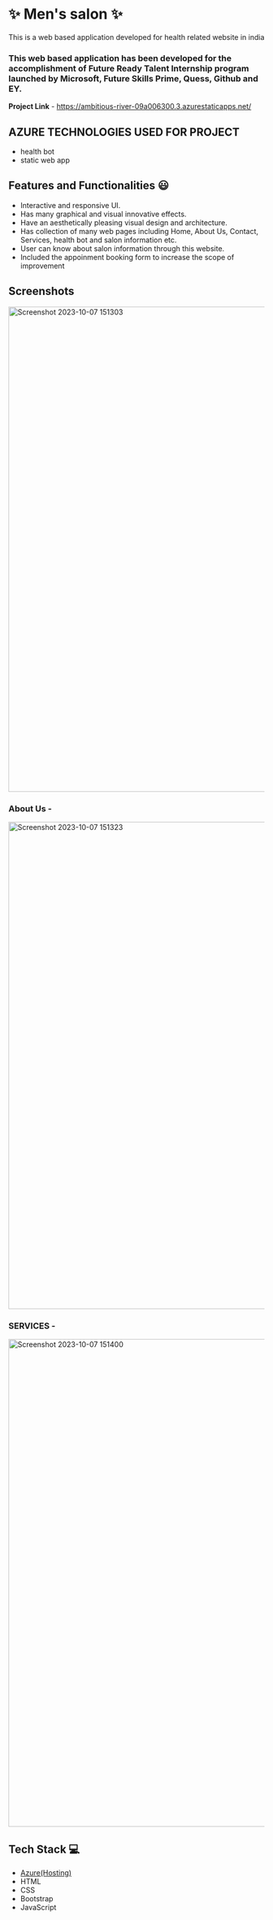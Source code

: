 # ✨ Men's salon ✨

This is a web based application developed for health related website in india

### This web based application has been developed for the accomplishment of Future Ready Talent Internship program launched by Microsoft, Future Skills Prime, Quess, Github and EY.


**Project Link** - https://ambitious-river-09a006300.3.azurestaticapps.net/

##  AZURE TECHNOLOGIES USED FOR PROJECT
 - health bot
 - static web app 


## Features and Functionalities 😃

- Interactive and responsive UI.
- Has many graphical and visual innovative effects.
- Have an aesthetically pleasing visual design and architecture.
- Has collection of many web pages including Home, About Us, Contact, Services, health bot and salon information etc.
- User can know about salon information through this website.
- Included the appoinment booking form to increase the scope of improvement 

## Screenshots

 



   <img width="955" alt="Screenshot 2023-10-07 151303" src="https://github.com/thisisjeetbhatt/project1/assets/93563887/618b9971-708d-41e3-911a-b938bd51220f">


### About Us -



<img width="959" alt="Screenshot 2023-10-07 151323" src="https://github.com/thisisjeetbhatt/project1/assets/93563887/f4b77651-2630-4cbc-a002-3fb19f030491">



### SERVICES -


<img width="960" alt="Screenshot 2023-10-07 151400" src="https://github.com/thisisjeetbhatt/project1/assets/93563887/deda51a4-bd3f-48b8-a04c-caf38cecbb7b">



## Tech Stack 💻

- [Azure(Hosting)](https://azure.microsoft.com/en-in/features/azure-portal/)
- HTML
- CSS
- Bootstrap
- JavaScript
